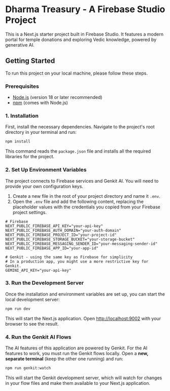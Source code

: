 # Dharma Treasury - A Firebase Studio Project

This is a Next.js starter project built in Firebase Studio. It features a modern portal for temple donations and exploring Vedic knowledge, powered by generative AI.

## Getting Started

To run this project on your local machine, please follow these steps.

### Prerequisites

- [Node.js](https://nodejs.org/) (version 18 or later recommended)
- [npm](https://www.npmjs.com/) (comes with Node.js)

### 1. Installation

First, install the necessary dependencies. Navigate to the project's root directory in your terminal and run:

```bash
npm install
```
This command reads the `package.json` file and installs all the required libraries for the project.

### 2. Set Up Environment Variables

The project connects to Firebase services and Genkit AI. You will need to provide your own configuration keys.

1.  Create a new file in the root of your project directory and name it `.env`.
2.  Open the `.env` file and add the following content, replacing the placeholder values with the credentials you copied from your Firebase project settings.

```
# Firebase
NEXT_PUBLIC_FIREBASE_API_KEY="your-api-key"
NEXT_PUBLIC_FIREBASE_AUTH_DOMAIN="your-auth-domain"
NEXT_PUBLIC_FIREBASE_PROJECT_ID="your-project-id"
NEXT_PUBLIC_FIREBASE_STORAGE_BUCKET="your-storage-bucket"
NEXT_PUBLIC_FIREBASE_MESSAGING_SENDER_ID="your-messaging-sender-id"
NEXT_PUBLIC_FIREBASE_APP_ID="your-app-id"

# Genkit - using the same key as Firebase for simplicity
# In a production app, you might use a more restrictive key for Genkit.
GEMINI_API_KEY="your-api-key"
```

### 3. Run the Development Server

Once the installation and environment variables are set up, you can start the local development server:

```bash
npm run dev
```

This will start the Next.js application. Open [http://localhost:9002](http://localhost:9002) with your browser to see the result.

### 4. Run the Genkit AI Flows

The AI features of this application are powered by Genkit. For the AI features to work, you must run the Genkit flows locally. Open a **new, separate terminal** (keep the other one running) and run:

```bash
npm run genkit:watch
```

This will start the Genkit development server, which will watch for changes in your flow files and make them available to your Next.js application.
